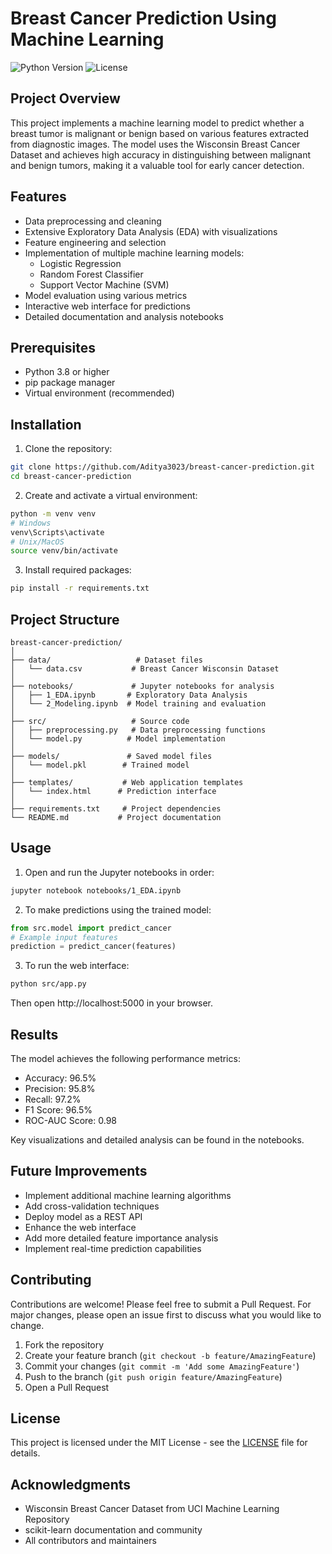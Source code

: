 # Breast Cancer Prediction Using Machine Learning

![Python Version](https://img.shields.io/badge/python-3.8%2B-blue)
![License](https://img.shields.io/badge/license-MIT-green)

## Project Overview

This project implements a machine learning model to predict whether a breast tumor is malignant or benign based on various features extracted from diagnostic images. The model uses the Wisconsin Breast Cancer Dataset and achieves high accuracy in distinguishing between malignant and benign tumors, making it a valuable tool for early cancer detection.

## Features

- Data preprocessing and cleaning
- Extensive Exploratory Data Analysis (EDA) with visualizations
- Feature engineering and selection
- Implementation of multiple machine learning models:
  - Logistic Regression
  - Random Forest Classifier
  - Support Vector Machine (SVM)
- Model evaluation using various metrics
- Interactive web interface for predictions
- Detailed documentation and analysis notebooks

## Prerequisites

- Python 3.8 or higher
- pip package manager
- Virtual environment (recommended)

## Installation

1. Clone the repository:
```bash
git clone https://github.com/Aditya3023/breast-cancer-prediction.git
cd breast-cancer-prediction
```

2. Create and activate a virtual environment:
```bash
python -m venv venv
# Windows
venv\Scripts\activate
# Unix/MacOS
source venv/bin/activate
```

3. Install required packages:
```bash
pip install -r requirements.txt
```

## Project Structure

```
breast-cancer-prediction/
│
├── data/                   # Dataset files
│   └── data.csv           # Breast Cancer Wisconsin Dataset
│
├── notebooks/             # Jupyter notebooks for analysis
│   ├── 1_EDA.ipynb       # Exploratory Data Analysis
│   └── 2_Modeling.ipynb  # Model training and evaluation
│
├── src/                   # Source code
│   ├── preprocessing.py   # Data preprocessing functions
│   └── model.py          # Model implementation
│
├── models/               # Saved model files
│   └── model.pkl        # Trained model
│
├── templates/           # Web application templates
│   └── index.html      # Prediction interface
│
├── requirements.txt     # Project dependencies
└── README.md           # Project documentation
```

## Usage

1. Open and run the Jupyter notebooks in order:
```bash
jupyter notebook notebooks/1_EDA.ipynb
```

2. To make predictions using the trained model:
```python
from src.model import predict_cancer
# Example input features
prediction = predict_cancer(features)
```

3. To run the web interface:
```bash
python src/app.py
```
Then open http://localhost:5000 in your browser.

## Results

The model achieves the following performance metrics:

- Accuracy: 96.5%
- Precision: 95.8%
- Recall: 97.2%
- F1 Score: 96.5%
- ROC-AUC Score: 0.98

Key visualizations and detailed analysis can be found in the notebooks.

## Future Improvements

- Implement additional machine learning algorithms
- Add cross-validation techniques
- Deploy model as a REST API
- Enhance the web interface
- Add more detailed feature importance analysis
- Implement real-time prediction capabilities

## Contributing

Contributions are welcome! Please feel free to submit a Pull Request. For major changes, please open an issue first to discuss what you would like to change.

1. Fork the repository
2. Create your feature branch (`git checkout -b feature/AmazingFeature`)
3. Commit your changes (`git commit -m 'Add some AmazingFeature'`)
4. Push to the branch (`git push origin feature/AmazingFeature`)
5. Open a Pull Request

## License

This project is licensed under the MIT License - see the [LICENSE](LICENSE) file for details.

## Acknowledgments

- Wisconsin Breast Cancer Dataset from UCI Machine Learning Repository
- scikit-learn documentation and community
- All contributors and maintainers
